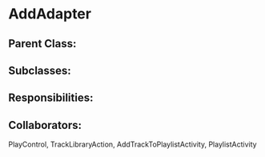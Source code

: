 # AddAdapter

## Parent Class:


## Subclasses:


## Responsibilities:


## Collaborators:
PlayControl, TrackLibraryAction, AddTrackToPlaylistActivity, PlaylistActivity
